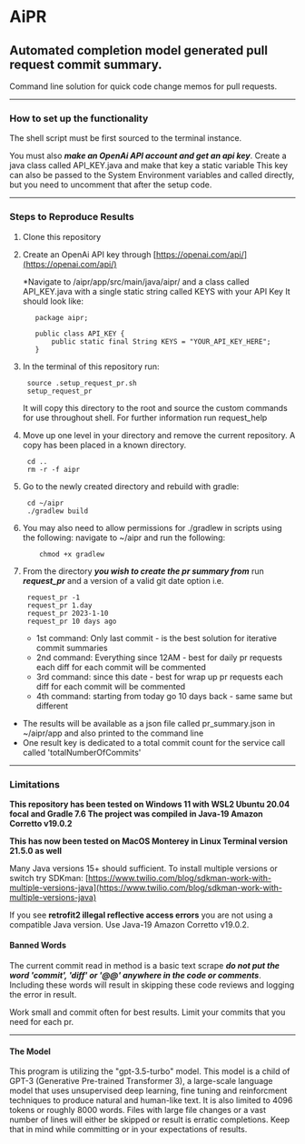 # AiPR
## Automated completion model generated pull request commit summary.

Command line solution for quick code change memos for pull requests.

---
### How to set up the functionality
The shell script must be first sourced to the terminal instance.


You must also **_make an OpenAi API account and get an api key_**. Create a java class called API_KEY.java and make that key a static variable
This key can also be passed to the System Environment variables and called directly, but you need to uncomment that after the setup code.

---
### Steps to Reproduce Results
1. Clone this repository
2. Create an OpenAi API key through [https://openai.com/api/](https://openai.com/api/)

    *Navigate to /aipr/app/src/main/java/aipr/ and a class called API_KEY.java with a single static string called KEYS with your API Key
      It should look like:

          package aipr;

          public class API_KEY {
              public static final String KEYS = "YOUR_API_KEY_HERE";
          }

3. In the terminal of this repository run:

        source .setup_request_pr.sh
        setup_request_pr
   
    It will copy this directory to the root and source the custom commands for use throughout shell.
    For further information run request_help
        
4. Move up one level in your directory and remove the current repository. A copy has been placed in a known directory.

        cd ..
        rm -r -f aipr

5. Go to the newly created directory and rebuild with gradle:
        
        cd ~/aipr
        ./gradlew build

6. You may also need to allow permissions for ./gradlew in scripts using the following:
   navigate to ~/aipr and run the following:
        
           chmod +x gradlew

7. From the directory **_you wish to create the pr summary from_** run **_request_pr_** and a version of a valid git date option i.e.

        request_pr -1 
        request_pr 1.day
        request_pr 2023-1-10
        request_pr 10 days ago

   * 1st command: Only last commit - is the best solution for iterative commit summaries
   * 2nd command: Everything since 12AM - best for daily pr requests each diff for each commit will be commented
   * 3rd command: since this date - best for wrap up pr requests each diff for each commit will be commented
   * 4th command: starting from today go 10 days back - same same but different
   
* The results will be available as a json file called pr_summary.json in ~/aipr/app and also printed to the command line
* One result key is dedicated to a total commit count for the service call called 'totalNumberOfCommits'

---
### Limitations
**This repository has been tested on Windows 11 with WSL2 Ubuntu 20.04 focal and Gradle 7.6
The project was compiled in Java-19 Amazon Corretto v19.0.2**

**This has now been tested on MacOS Monterey in Linux Terminal version 21.5.0 as well**

Many Java versions 15+ should sufficient. To install multiple versions or switch try SDKman:
[https://www.twilio.com/blog/sdkman-work-with-multiple-versions-java](https://www.twilio.com/blog/sdkman-work-with-multiple-versions-java)

If you see **retrofit2 illegal reflective access errors** you are not using a compatible Java version. Use Java-19 Amazon Corretto v19.0.2.

#### Banned Words
The current commit read in method is a basic text scrape **_do not put the word 'commit', 'diff' or '@@' anywhere in the code or comments_**.
Including these words will result in skipping these code reviews and logging the error in result.

Work small and commit often for best results. Limit your commits that you need for each pr.

---
#### The Model
This program is utilizing the "gpt-3.5-turbo" model.
This model is a child of GPT-3 (Generative Pre-trained Transformer 3), a large-scale language model that uses unsupervised deep learning, fine tuning and reinforcment techniques to produce natural and human-like text.
It is also limited to 4096 tokens or roughly 8000 words. Files with large file changes or a vast number
of lines will either be skipped or result is erratic completions. Keep that in mind while committing or in your expectations of results.

